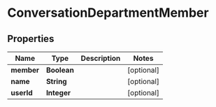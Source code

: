 

# ConversationDepartmentMember


## Properties

| Name | Type | Description | Notes |
|------------ | ------------- | ------------- | -------------|
|**member** | **Boolean** |  |  [optional] |
|**name** | **String** |  |  [optional] |
|**userId** | **Integer** |  |  [optional] |




